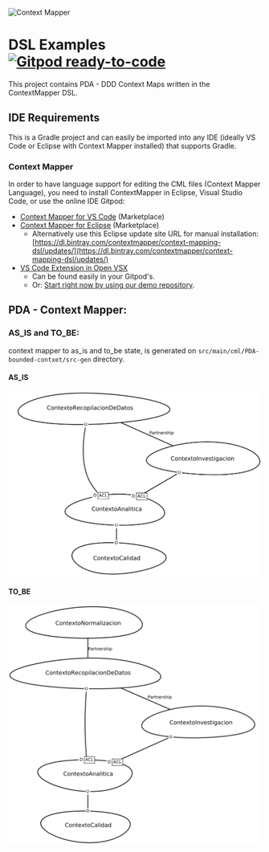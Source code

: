 ![Context Mapper](https://raw.githubusercontent.com/wiki/ContextMapper/context-mapper-dsl/logo/cm-logo-github-small.png)  
# DSL Examples [![Gitpod ready-to-code](https://img.shields.io/badge/Gitpod-ready--to--code-blue?logo=gitpod)](https://github.com/FelipeGarcia01/context-mapper/pull/3#:~:text=Code-,Open,-add%20normalization%20context) 

This project contains PDA - DDD Context Maps written in the ContextMapper DSL.

## IDE Requirements
This is a Gradle project and can easily be imported into any IDE (ideally VS Code or Eclipse with Context Mapper installed) that supports Gradle.

### Context Mapper
In order to have language support for editing the CML files (Context Mapper Language), you need to install ContextMapper in Eclipse, Visual Studio Code, or use the online IDE Gitpod:

 * [Context Mapper for VS Code](https://marketplace.visualstudio.com/items?itemName=contextmapper.context-mapper-vscode-extension) (Marketplace)
 * [Context Mapper for Eclipse](https://marketplace.eclipse.org/content/context-mapper) (Marketplace)
   * Alternatively use this Eclipse update site URL for manual installation: 
     <br>[https://dl.bintray.com/contextmapper/context-mapping-dsl/updates/](https://dl.bintray.com/contextmapper/context-mapping-dsl/updates/)
 * [VS Code Extension in Open VSX](https://open-vsx.org/extension/contextmapper/context-mapper-vscode-extension)
   * Can be found easily in your Gitpod's.
   * Or: [Start right now by using our demo repository](https://contextmapper.org/demo/).

## PDA - Context Mapper:

### AS_IS and TO_BE: 
context mapper to as_is and to_be state, is generated on ```src/main/cml/PDA-bounded-contxet/src-gen``` directory.

#### AS_IS
![as-is-context-map_ContextMap.png](./src-gen/as-is-context-map_ContextMap.png)

#### TO_BE
![to-be-context-map_ContextMap.png](./src-gen/to-be-context-map_ContextMap.png)




